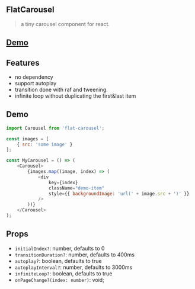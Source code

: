 
## FlatCarousel
> a tiny carousel component for react.


## [Demo](https://codesandbox.io/s/jolly-fog-671g5?fontsize=14)

## Features
- no dependency
- support autoplay
- transition done with raf and tweening.
- infinite loop without duplicating the first&last item

## Demo
```javascript
import Carousel from 'flat-carousel';

const images = [
    { src: 'some image' }
];

const MyCarousel = () => (
    <Carousel>
        {images.map((image, index) => (
            <div
                key={index}
                className="demo-item"
                style={{ backgroundImage: 'url(' + image.src + ')' }}
            />
        ))}
    </Carousel>
);
```

## Props
- `initialIndex?`: number, defaults to 0
- `transitionDuration?`: number, defaults to 400ms
- `autoplay?`: boolean, defaults to true
- `autoplayInterval?`: number, defaults to 3000ms
- `infiniteLoop?`: boolean, defaults to true
- `onPageChange?(index: number)`: void;
